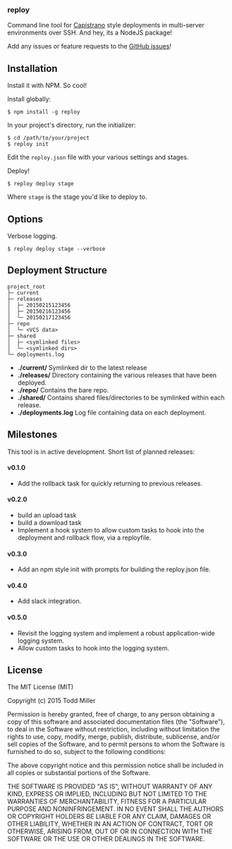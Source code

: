 ### reploy

Command line tool for [Capistrano](http://capistranorb.com/) style deployments in multi-server environments over SSH. And hey, its a NodeJS package!

Add any issues or feature requests to the [GitHub issues](https://github.com/Toddses/reploy/issues)!

## Installation

Install it with NPM. So cool!

Install globally:

	$ npm install -g reploy

In your project's directory, run the initializer:

    $ cd /path/to/your/project
	$ reploy init

Edit the `reploy.json` file with your various settings and stages.

Deploy!

	$ reploy deploy stage

Where `stage` is the stage you'd like to deploy to.

## Options

Verbose logging.

	$ reploy deploy stage --verbose

## Deployment Structure

```
project_root
├─ current
├─ releases
│  ├─ 20150215123456
│  ├─ 20150216123456
│  └─ 20150217123456
├─ repo
│  └─ <VCS data>
├─ shared
│  ├─ <symlinked files>
│  └─ <symlinked dirs>
└─ deployments.log
```

* **./current/** Symlinked dir to the latest release
* **./releases/** Directory containing the various releases that have been deployed.
* **./repo/** Contains the bare repo.
* **./shared/** Contains shared files/directories to be symlinked within each release.
* **./deployments.log** Log file containing data on each deployment.

## Milestones

This tool is in active development. Short list of planned releases:

#### v0.1.0

* Add the rollback task for quickly returning to previous releases.

#### v0.2.0

* build an upload task
* build a download task
* Implement a hook system to allow custom tasks to hook into the deployment and rollback flow, via a reployfile.

#### v0.3.0

* Add an npm style init with prompts for building the reploy.json file.

#### v0.4.0

* Add slack integration.

#### v0.5.0

* Revisit the logging system and implement a robust application-wide logging system.
* Allow custom tasks to hook into the logging system.

## License

The MIT License (MIT)

Copyright (c) 2015 Todd Miller

Permission is hereby granted, free of charge, to any person obtaining a copy
of this software and associated documentation files (the "Software"), to deal
in the Software without restriction, including without limitation the rights
to use, copy, modify, merge, publish, distribute, sublicense, and/or sell
copies of the Software, and to permit persons to whom the Software is
furnished to do so, subject to the following conditions:

The above copyright notice and this permission notice shall be included in
all copies or substantial portions of the Software.

THE SOFTWARE IS PROVIDED "AS IS", WITHOUT WARRANTY OF ANY KIND, EXPRESS OR
IMPLIED, INCLUDING BUT NOT LIMITED TO THE WARRANTIES OF MERCHANTABILITY,
FITNESS FOR A PARTICULAR PURPOSE AND NONINFRINGEMENT. IN NO EVENT SHALL THE
AUTHORS OR COPYRIGHT HOLDERS BE LIABLE FOR ANY CLAIM, DAMAGES OR OTHER
LIABILITY, WHETHER IN AN ACTION OF CONTRACT, TORT OR OTHERWISE, ARISING FROM,
OUT OF OR IN CONNECTION WITH THE SOFTWARE OR THE USE OR OTHER DEALINGS IN
THE SOFTWARE.